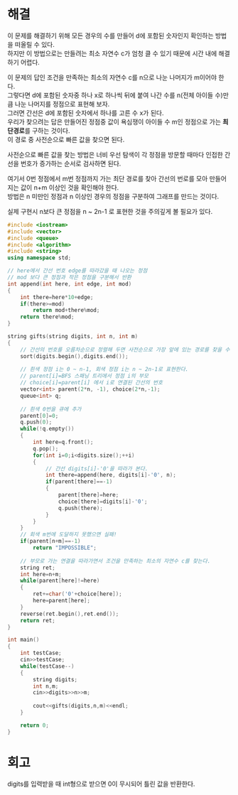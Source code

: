 # 해결 
이 문제를 해결하기 위해 모든 경우의 수를 만들어 d에 포함된 숫자인지 확인하는 방법을 떠올릴 수 있다.  
하지만 이 방법으로는 만들려는 최소 자연수 c가 엄청 클 수 있기 때문에 시간 내에 해결하기 어렵다.  

이 문제의 답인 조건을 만족하는 최소의 자연수 c를 n으로 나눈 나머지가 m이어야 한다.  
그렇다면 d에 포함된 숫자중 하나 x로 하나씩 뒤에 붙여 나간 수를 n(전체 아이들 수)만큼 나눈 나머지를 정점으로 표현해 보자.  
그러면 간선은 d에 포함된 숫자에서 하나를 고른 수 x가 된다.  
우리가 찾으려는 답은 만들어진 정점중 값이 욕심쟁이 아이들 수 m인 정점으로 가는 **최단경로**를 구하는 것이다.  
이 경로 중 사전순으로 빠른 값을 찾으면 된다.  

사전순으로 빠른 값을 찾는 방법은 너비 우선 탐색이 각 정점을 방문할 때마다 인접한 간선을 번호가 증가하는 순서로 검사하면 된다.

여기서 0번 정점에서 m번 정점까지 가는 최단 경로를 찾아 간선의 번로를 모아 만들어지는 값이 n+m 이상인 것을 확인해야 한다.  
방법은 n 미만인 정점과 n 이상인 경우의 정점을 구분하여 그래프를 만드는 것이다.  

실제 구현시 n보다 큰 정점을 n ~ 2n-1 로 표현한 것을 주의깊게 볼 필요가 있다.  
```c++
#include <iostream>
#include <vector>
#include <queue>
#include <algorithm>
#include <string>
using namespace std;

// here에서 간선 번호 edge를 따라갔을 때 나오는 정점
// mod 보다 큰 정점과 작은 정점을 구분해서 반환
int append(int here, int edge, int mod)
{
    int there=here*10+edge;
    if(there>=mod)
        return mod+there%mod;
    return there%mod;
}

string gifts(string digits, int n, int m)
{
    // 간선의 번호를 오름차순으로 정렬해 두면 사전순으로 가장 앞에 있는 경로를 찾을 수 있다.
    sort(digits.begin(),digits.end());
    
    // 흰색 정점 i는 0 ~ n-1, 회색 정점 i는 n ~ 2n-1로 표현한다.
    // parent[i]=BFS 스패닝 트리에서 정점 i의 부모
    // choice[i]=parent[i] 에서 i로 연결된 간선의 번호
    vector<int> parent(2*n, -1), choice(2*n,-1);
    queue<int> q;
    
    // 흰색 0번을 큐에 추가
    parent[0]=0;
    q.push(0);
    while(!q.empty())
    {
        int here=q.front();
        q.pop();
        for(int i=0;i<digits.size();++i)
        {
            // 간선 digits[i]-'0'을 따라가 본다.
            int there=append(here, digits[i]-'0', n);
            if(parent[there]==-1)
            {
                parent[there]=here;
                choice[there]=digits[i]-'0';
                q.push(there);
            }
        }
    }
    // 회색 m번에 도달하지 못했으면 실패!
    if(parent[n+m]==-1)
        return "IMPOSSIBLE";
    
    // 부모로 가는 연결을 따라가면서 조건을 만족하는 최소의 자연수 c를 찾는다.
    string ret;
    int here=n+m;
    while(parent[here]!=here)
    {
        ret+=char('0'+choice[here]);
        here=parent[here];
    }
    reverse(ret.begin(),ret.end());
    return ret;
}

int main()
{
    int testCase;
    cin>>testCase;
    while(testCase--)
    {
        string digits;
        int n,m;
        cin>>digits>>n>>m;
        
        cout<<gifts(digits,n,m)<<endl;
    }

    return 0;
}

```


# 회고 
digits를 입력받을 때 int형으로 받으면 0이 무시되어 틀린 값을 반환한다.
